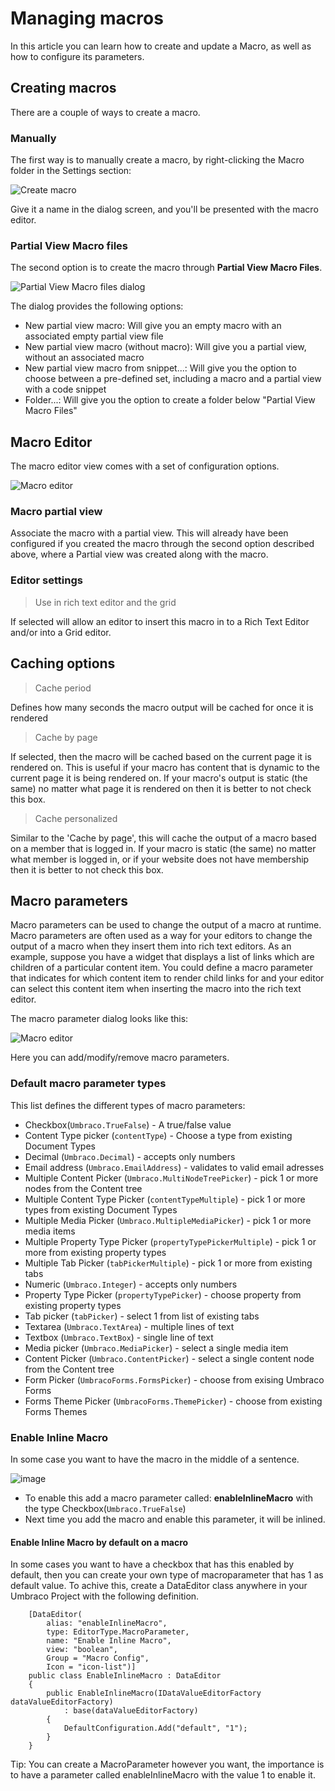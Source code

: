 # Managing macros

In this article you can learn how to create and update a Macro, as well as how to configure its parameters.

## Creating macros

There are a couple of ways to create a macro.

### Manually

The first way is to manually create a macro, by right-clicking the Macro folder in the Settings section:

![Create macro](images/create-macro-tree-8.png)

Give it a name in the dialog screen, and you'll be presented with the macro editor.

### Partial View Macro files

The second option is to create the macro through **Partial View Macro Files**.

![Partial View Macro files dialog](images/partial-view-macro-files-8.png)

The dialog provides the following options:

* New partial view macro: Will give you an empty macro with an associated empty partial view file
* New partial view macro (without macro): Will give you a partial view, without an associated macro
* New partial view macro from snippet...: Will give you the option to choose between a pre-defined set, including a macro and a partial view with a code snippet
* Folder...: Will give you the option to create a folder below "Partial View Macro Files"

## Macro Editor

The macro editor view comes with a set of configuration options.

![Macro editor](images/macro-editor-8.png)

### Macro partial view

Associate the macro with a partial view. This will already have been configured if you created the macro through the second option described above, where a Partial view was created along with the macro.

### Editor settings

> Use in rich text editor and the grid

If selected will allow an editor to insert this macro in to a Rich Text Editor and/or into a Grid editor.

## Caching options

> Cache period

Defines how many seconds the macro output will be cached for once it is rendered

> Cache by page

If selected, then the macro will be cached based on the current page it is rendered on. This is useful if your macro has content that is dynamic to the current page it is being rendered on. If your macro's output is static (the same) no matter what page it is rendered on then it is better to not check this box.

> Cache personalized

Similar to the 'Cache by page', this will cache the output of a macro based on a member that is logged in. If your macro is static (the same) no matter what member is logged in, or if your website does not have membership then it is better to not check this box.

## Macro parameters

Macro parameters can be used to change the output of a macro at runtime. Macro parameters are often used as a way for your editors to change the output of a macro when they insert them into rich text editors. As an example, suppose you have a widget that displays a list of links which are children of a particular content item. You could define a macro parameter that indicates for which content item to render child links for and your editor can select this content item when inserting the macro into the rich text editor.

The macro parameter dialog looks like this:

![Macro editor](images/macro-parameters-v8.png)

Here you can add/modify/remove macro parameters.

### Default macro parameter types

This list defines the different types of macro parameters:

- Checkbox(`Umbraco.TrueFalse`) - A true/false value
- Content Type picker (`contentType`) - Choose a type from existing Document Types
- Decimal (`Umbraco.Decimal`) - accepts only numbers
- Email address (`Umbraco.EmailAddress`) - validates to valid email adresses
- Multiple Content Picker (`Umbraco.MultiNodeTreePicker`) - pick 1 or more nodes from the Content tree
- Multiple Content Type Picker (`contentTypeMultiple`) - pick 1 or more types from existing Document Types
- Multiple Media Picker (`Umbraco.MultipleMediaPicker`) - pick 1 or more media items
- Multiple Property Type Picker (`propertyTypePickerMultiple`) - pick 1 or more from existing property types
- Multiple Tab Picker (`tabPickerMultiple`) - pick 1 or more from existing tabs
- Numeric (`Umbraco.Integer`) - accepts only numbers
- Property Type Picker (`propertyTypePicker`) - choose property from existing property types
- Tab picker (`tabPicker`) - select 1 from list of existing tabs
- Textarea (`Umbraco.TextArea`) - multiple lines of text
- Textbox (`Umbraco.TextBox`) - single line of text
- Media picker (`Umbraco.MediaPicker`) - select a single media item
- Content Picker (`Umbraco.ContentPicker`) - select a single content node from the Content tree
- Form Picker (`UmbracoForms.FormsPicker`) - choose from exising Umbraco Forms
- Forms Theme Picker (`UmbracoForms.ThemePicker`) - choose from existing Forms Themes

### Enable Inline Macro

In some case you want to have the macro in the middle of a sentence.

![image](https://user-images.githubusercontent.com/840606/221513022-878ada3c-bf5b-4ebf-b171-012882ae3cbc.png)

- To enable this add a macro parameter called: **enableInlineMacro** with the type Checkbox(`Umbraco.TrueFalse`)
- Next time you add the macro and enable this parameter, it will be inlined.

#### Enable Inline Macro by default on a macro
In some cases you want to have a checkbox that has this enabled by default, then you can create your own type of macroparameter that has 1 as default value. To achive this, create a DataEditor class anywhere in your Umbraco Project with the following definition. 

```
    [DataEditor(
        alias: "enableInlineMacro",
        type: EditorType.MacroParameter,
        name: "Enable Inline Macro",
        view: "boolean",
        Group = "Macro Config",
        Icon = "icon-list")]
    public class EnableInlineMacro : DataEditor
    {
        public EnableInlineMacro(IDataValueEditorFactory dataValueEditorFactory)
            : base(dataValueEditorFactory)
        {
            DefaultConfiguration.Add("default", "1");
        }
    }
```
Tip: You can create a MacroParameter however you want, the importance is to have a parameter called enableInlineMacro with the value 1 to enable it.



